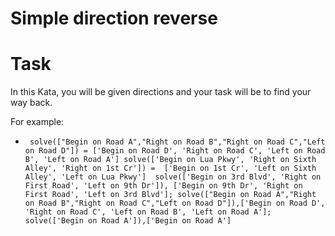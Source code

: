 # Simple direction reverse 

# Task

In this Kata, you will be given directions and your task will be to find your way back.


For example:
- `
solve(["Begin on Road A","Right on Road B","Right on Road C","Left on Road D"]) = ['Begin on Road D', 'Right on Road C', 'Left on Road B', 'Left on Road A']
solve(['Begin on Lua Pkwy', 'Right on Sixth Alley', 'Right on 1st Cr']) =  ['Begin on 1st Cr', 'Left on Sixth Alley', 'Left on Lua Pkwy'] 
solve(['Begin on 3rd Blvd', 'Right on First Road', 'Left on 9th Dr']), ['Begin on 9th Dr', 'Right on First Road', 'Left on 3rd Blvd'];
solve(["Begin on Road A","Right on Road B","Right on Road C","Left on Road D"]),['Begin on Road D', 'Right on Road C', 'Left on Road B', 'Left on Road A'];
solve(['Begin on Road A']),['Begin on Road A']` 

